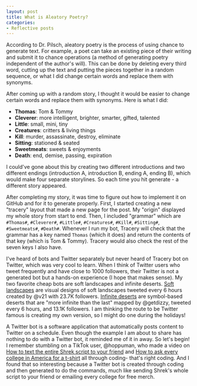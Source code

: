 ```yaml
---
layout: post
title: What is Aleatory Poetry?
categories:
- Reflective posts
---
```

According to Dr. Pilsch, aleatory poetry is the process of using chance to generate text. For example, a poet can take an existing piece of their writing and submit it to chance operations (a method of generating poetry independent of the author's will). This can be done by deleting every third word, cutting up the text and putting the pieces together in a random sequence, or what I did change certain words and replace them with synonyms. 
<br/>

After coming up with a random story, I thought it would be easier to change certain words and replace them with synonyms. Here is what I did: 
* **Thomas**: Tom & Tommy
* **Cleverer**: more intelligent, brighter, smarter, gifted, talented 
* **Little**: small, mini, tiny
* **Creatures**: critters & living things 
* **Kill**: murder, assassinate, destroy, eliminate 
* **Sitting**: stationed & seated 
* **Sweetmeats**: sweets & enjoyments 
* **Death**: end, demise, passing, expiration 

I could've gone about this by creating two different introductions and two different endings (introduction A, introduction B, ending A, ending B), which would make four separate storylines. So each time you hit generate - a different story appeared. 
<br/>

After completing my story, it was time to figure out how to implement it on GitHub and for it to generate properly. First, I started creating a new "tracery" layout that made a new page for the post. My "origin" displayed my whole story from start to end. Then, I included "grammar" which are `#Thomas#`, `#Cleverer#`, `#Little#`, `#Creatures#`, `#Kill#`, `#Sitting#`, `#Sweetmeats#`, `#Death#`. Whenever I run my bot, Tracery will check that the grammar has a key named `Thomas` (which it does) and return the contents of that key (which is Tom & Tommy). Tracery would also check the rest of the seven keys I also have.
<br/>

I've heard of bots and Twitter separately but never heard of Tracery bot on Twitter, which was very cool to learn. When I think of Twitter users who tweet frequently and have close to 1000 followers, their Twitter is not a generated bot but a hands-on experience (I hope that makes sense). My two favorite cheap bots are soft landscapes and infinite deserts. [Soft landscapes](https://twitter.com/softlandscapes) are visual designs of soft landscapes tweeted every 6 hours created by @v21 with 23.7K followers. [Infinite deserts](https://twitter.com/infinitedeserts) are symbol-based deserts that are "more infinite than the last" mapped by @getdizzy, tweeted every 6 hours, and 13.1K followers. I am thinking the route to be Twitter famous is creating my own version, so I might do one during the holidays! 
<br/>

A Twitter bot is a software application that automatically posts content to Twitter on a schedule. Even though the example I am about to share has nothing to do with a Twitter bot, it reminded me of it in away. So let's begin! I remember stumbling on a TikTok user, @hoppuman, who made a video on [How to text the entire Shrek script to your friend](https://www.tiktok.com/@hoppuman/video/6832498792986660102?lang=en&sender_device=pc&sender_web_id=6884053057106642438&is_from_webapp=1) and [How to ask every college in America for a t-shirt](https://www.tiktok.com/@hoppuman/video/6847513660613512453?lang=en&sender_device=pc&sender_web_id=6884053057106642438&is_from_webapp=1) all through coding- that's right coding. And I found that so interesting because a Twitter bot is created through coding and then generated to do the commands, much like sending Shrek's whole script to your friend or emailing every college for free merch. 
